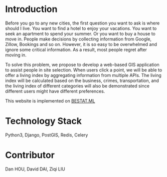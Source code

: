 # Introduction

Before you go to any new cities, the first question you want to ask is where should I live. You want to find a hotel to enjoy your vacations. You want to seek an apartment to spend your summer. Or you want to buy a house to move in. People make decisions by collecting information from Google, Zillow, Bookings and so on. However, it is so easy to be overwhelmed and ignore some critical information. As a result, most people regret after moving in.

To solve this problem, we propose to develop a web-based GIS application to assist people in site selection. When users click a point, we will be able to offer a living index by aggregating information from multiple APIs. The living index will be calculated based on the business, crimes, transportation, and the living index of different categories will also be demonstrated since different users might have different preferences.

This website is implemented on [BESTAT.ML](http://bestat.ml)

# Technology Stack

Python3, Django, PostGIS, Redis, Celery

# Contributor
Dan HOU, David DAI, Ziqi LIU
